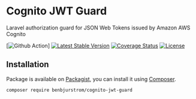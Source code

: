 # Cognito JWT Guard
Laravel authorization guard for JSON Web Tokens issued by Amazon AWS Cognito

[![Github Action](https://github.com/benbjurstrom/cognito-jwt-guard/workflows/build/badge.svg)]
[![Latest Stable Version](https://poser.pugx.org/benbjurstrom/cognito-jwt-guard/v/stable)](https://packagist.org/packages/benbjurstrom/cognito-jwt-guard)
[![Coverage Status](https://coveralls.io/repos/github/benbjurstrom/cognito-jwt-guard/badge.svg?branch=master)](https://coveralls.io/github/benbjurstrom/cognito-jwt-guard?branch=master)
[![License](https://poser.pugx.org/benbjurstrom/cognito-jwt-guard/license)](https://packagist.org/packages/benbjurstrom/cognito-jwt-guard)

## Installation

Package is available on [Packagist](https://packagist.org/packages/benbjurstrom/cognito-jwt-guard),
you can install it using [Composer](https://getcomposer.org).

```shell
composer require benbjurstrom/cognito-jwt-guard
```
